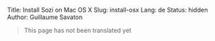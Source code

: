 Title: Install Sozi on Mac OS X
Slug: install-osx
Lang: de
Status: hidden
Author: Guillaume Savaton

> This page has not been translated yet
